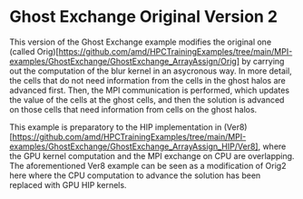 # Ghost Exchange Original Version 2

This version of the Ghost Exchange example modifies the original one (called Orig)[https://github.com/amd/HPCTrainingExamples/tree/main/MPI-examples/GhostExchange/GhostExchange_ArrayAssign/Orig] by carrying out the computation of the blur kernel in an asycronous way. In more detail, the cells that do not need information from the cells in the ghost halos are advanced first. Then, the MPI communication is performed, which updates the value of the cells at the ghost cells, and then the solution is advanced on those cells that need information from cells on the ghost halos. 

This example is preparatory to the HIP implementation in (Ver8)[https://github.com/amd/HPCTrainingExamples/tree/main/MPI-examples/GhostExchange/GhostExchange_ArrayAssign_HIP/Ver8], where the GPU kernel computation and the MPI exchange on CPU are overlapping. The aforementioned Ver8 example can be seen as a modification of Orig2 here where the CPU computation to advance the solution has been replaced with GPU HIP kernels.
